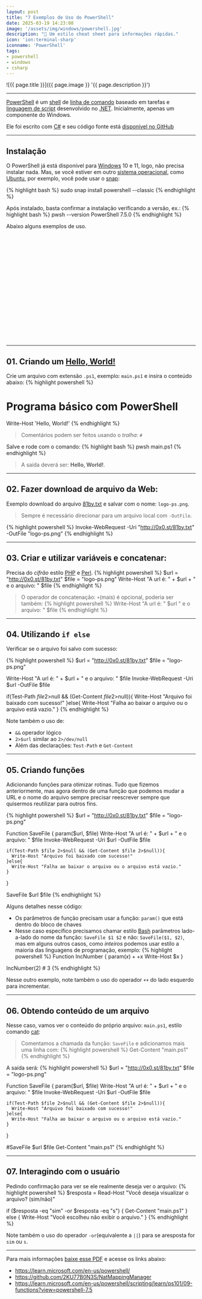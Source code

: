 ```yaml
---
layout: post
title: "7 Exemplos de Uso do PowerShell"
date: 2025-03-19 14:23:08
image: '/assets/img/windows/powershell.jpg'
description: "🚀 Um estilo cheat sheet para informações rápidas."
icon: 'ion:terminal-sharp'
iconname: 'PowerShell'
tags:
- powershell
- windows
- csharp
---
```


![{{ page.title }}]({{ page.image }} '{{ page.description }}')

---

[PowerShell](https://terminalroot.com.br/tags#powershell) é um [shell](https://terminalroot.com.br/tags#shell) de [linha de comando](https://terminalroot.com.br/tags#comandos) baseado em tarefas e [linguagem de script](https://terminalroot.com.br/mylang) desenvolvido no [.NET](https://terminalroot.com.br/tags#csharp). Inicialmente, apenas um componente do Windows.

Ele foi escrito com [C#](https://terminalroot.com.br/tags#csharp) e seu código fonte está [disponível no GitHub](https://github.com/PowerShell/PowerShell)

---

## Instalação
O PowerShell já está disponível para [Windows](https://terminalroot.com.br/tags#windows) 10 e 11, logo, não precisa instalar nada. Mas, se você estiver em outro [sistema operacional](https://terminalroot.com.br/tags#os), como [Ubuntu](https://terminalroot.com.br/tags#ubuntu), por exemplo, você pode usar o [snap]():

{% highlight bash %}
sudo snap install powershell --classic
{% endhighlight %}

Após instalado, basta confirmar a instalação verificando a versão, ex.:
{% highlight bash %}
pwsh --version
PowerShell 7.5.0
{% endhighlight %}

Abaixo alguns exemplos de uso.


<!-- SQUARE - GAMES ROOT -->
<script async src="//pagead2.googlesyndication.com/pagead/js/adsbygoogle.js"></script>
<ins class="adsbygoogle"
style="display:inline-block;width:336px;height:280px"
data-ad-client="ca-pub-2838251107855362"
data-ad-slot="5351066970"></ins>
<script>
(adsbygoogle = window.adsbygoogle || []).push({});
</script>

---

## 01. Criando um [Hello, World!](https://terminalroot.com.br/2019/10/linguagem-de-programacao.html)
Crie um arquivo com extensão `.ps1`, exemplo: `main.ps1` e insira o conteúdo abaixo:
{% highlight powershell %}
# Programa básico com PowerShell
Write-Host 'Hello, World!'
{% endhighlight %}
> Comentários podem ser feitos usando o *tralha*: `#`

Salve e rode com o comando:
{% highlight bash %}
pwsh main.ps1
{% endhighlight %}
> A saída deverá ser: **Hello, World!**.

---

## 02. Fazer download de arquivo da Web:
Exemplo download do arquivo [81by.txt](http://0x0.st/81by.txt) e salvar com o nome: `logo-ps.png`.
> Sempre é necessário direcionar para um arquivo local com `-OutFile`.

{% highlight powershell %}
Invoke-WebRequest -Uri "http://0x0.st/81by.txt" -OutFile "logo-ps.png"
{% endhighlight %}

---

## 03. Criar e utilizar variáveis e concatenar:
Precisa do *cifrão* estilo [PHP](https://terminalroot.com.br/tags#php) e [Perl](https://terminalroot.com.br/tags#perl).
{% highlight powershell %}
$url  = "http://0x0.st/81by.txt"
$file = "logo-ps.png"
Write-Host "A url é: " + $url + " e o arquivo: " $file
{% endhighlight %}
> O operador de concatenação: `+`(mais) é opcional, poderia ser também:
{% highlight powershell %}
Write-Host "A url é: " $url " e o arquivo: " $file
{% endhighlight %}

---

## 04. Utilizando `if else`
Verificar se o arquivo foi salvo com sucesso:

{% highlight powershell %}
$url  = "http://0x0.st/81by.txt"
$file = "logo-ps.png"

Write-Host "A url é: " + $url + " e o arquivo: " $file
Invoke-WebRequest -Uri $url -OutFile $file

if(Test-Path $file 2>$null && (Get-Content $file 2>$null)){
    Write-Host "Arquivo foi baixado com sucesso!"
}else{
    Write-Host "Falha ao baixar o arquivo ou o arquivo está vazio."
}
{% endhighlight %}

Note também o uso de:
+ `&&` operador lógico
+ `2>$url` similar ao `2>/dev/null`
+ Além das declarações: `Test-Path` e `Get-Content`

---

## 05. Criando funções
Adicionando funções para otimizar rotinas. Tudo que fizemos anteriormente, mas agora dentro de uma função que podemos mudar a URL e o nome do arquivo sempre precisar reescrever sempre que quisermos reutilizar para outros fins.

{% highlight powershell %}
$url  = "http://0x0.st/81by.txt"
$file = "logo-ps.png"

Function SaveFile {
  param($url, $file)
    Write-Host "A url é: " + $url + " e o arquivo: " $file
    Invoke-WebRequest -Uri $url -OutFile $file

    if(Test-Path $file 2>$null && (Get-Content $file 2>$null)){
      Write-Host "Arquivo foi baixado com sucesso!"
    }else{
      Write-Host "Falha ao baixar o arquivo ou o arquivo está vazio."
    }
}

SaveFile $url $file
{% endhighlight %}

Alguns detalhes nesse código:
+ Os parâmetros de função precisam usar a função: `param()` que está dentro do bloco de chaves
+ Nesse caso específico precisamos chamar estilo [Bash](https://terminalroot.com.br/tags#bash) parâmetros lado-a-lado do nome da função: `SaveFile $1 $2` e não: `SaveFile($1, $2)`, mas em alguns outros casos, como *inteiros* podemos usar estilo a maioria das linguagens de programação, exemplo:
{% highlight powershell %}
Function IncNumber {
  param($x)
    ++$x
  Write-Host $x
}

IncNumber(2) # 3
{% endhighlight %}

Nesse outro exemplo, note também o uso do operador `++` do lado esquerdo para incrementar.


<!-- RECTANGLE 2 - OnParagragraph -->
<script async src="//pagead2.googlesyndication.com/pagead/js/adsbygoogle.js"></script>
<ins class="adsbygoogle"
style="display:block; text-align:center;"
data-ad-layout="in-article"
data-ad-format="fluid"
data-ad-client="ca-pub-2838251107855362"
data-ad-slot="8549252987"></ins>
<script>
(adsbygoogle = window.adsbygoogle || []).push({});
</script>

---

## 06. Obtendo conteúdo de um arquivo
Nesse caso, vamos ver o conteúdo do próprio arquivo: `main.ps1`, estilo comando [cat](https://terminalroot.com.br/2025/02/conheca-o-comando-kat.html):
> Comentamos a chamada da função: `SaveFile` e adicionamos mais uma linha com:
{% highlight powershell %}
Get-Content "main.ps1"
{% endhighlight %}

A saída será:
{% highlight powershell %}
$url  = "http://0x0.st/81by.txt"
$file = "logo-ps.png"

Function SaveFile {
  param($url, $file)
    Write-Host "A url é: " + $url + " e o arquivo: " $file
    Invoke-WebRequest -Uri $url -OutFile $file

    if(Test-Path $file 2>$null && (Get-Content $file 2>$null)){
      Write-Host "Arquivo foi baixado com sucesso!"
    }else{
      Write-Host "Falha ao baixar o arquivo ou o arquivo está vazio."
    }
}

#SaveFile $url $file
Get-Content "main.ps1"
{% endhighlight %}


---

## 07. Interagindo com o usuário
Pedindo confirmação para ver se ele realmente deseja ver o arquivo:
{% highlight powershell %}
$resposta = Read-Host "Você deseja visualizar o arquivo? (sim/não)"

if ($resposta -eq "sim" -or $resposta -eq "s") {
  Get-Content "main.ps1"
} else {
  Write-Host "Você escolheu não exibir o arquivo."
}
{% endhighlight %}

Note também o uso do operador `-or`(equivalente a `||`) para se aresposta for `sim` ou `s`.

---

Para mais informações [baixe esse PDF](https://download.microsoft.com/download/2/1/2/2122f0b9-0ee6-4e6d-bfd6-f9dcd27c07f9/ws12_quickref_download_files/powershell_langref_v3.pdf) e acesse os links abaixo:
+ <https://learn.microsoft.com/en-us/powershell/>
+ <https://github.com/2KU77B0N3S/NatMappingManager>
+ <https://learn.microsoft.com/en-us/powershell/scripting/learn/ps101/09-functions?view=powershell-7.5>



